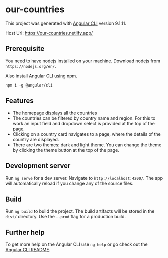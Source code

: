 # our-countries

This project was generated with [Angular CLI](https://github.com/angular/angular-cli) version 9.1.11.

Host Url: https://our-countries.netlify.app/

## Prerequisite

You need to have nodejs installed on your machine. Download nodejs from `https://nodejs.org/en/`.

Also install Angular CLI using npm.

```shell
npm i -g @angular/cli
```

## Features
  - The homepage displays all the countries
  - The countries can be filtered by country name and region. For this to work an input field and dropdown select is provided at the top of the page.
  - Clicking on a country card navigates to a page, where the details of the country are displayed.
  - There are two themes: dark and light theme. You can change the theme by clicking the theme button at the top of the page.

## Development server

Run `ng serve` for a dev server. Navigate to `http://localhost:4200/`. The app will automatically reload if you change any of the source files.

## Build

Run `ng build` to build the project. The build artifacts will be stored in the `dist/` directory. Use the `--prod` flag for a production build.

## Further help

To get more help on the Angular CLI use `ng help` or go check out the [Angular CLI README](https://github.com/angular/angular-cli/blob/master/README.md).
